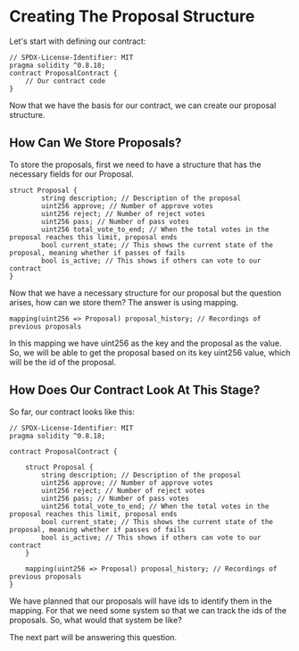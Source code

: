 # Creating The Proposal Structure

Let's start with defining our contract:

```solidity
// SPDX-License-Identifier: MIT
pragma solidity ^0.8.18;
contract ProposalContract {
    // Our contract code
}
```

Now that we have the basis for our contract, we can create our proposal structure.

## How Can We Store Proposals?

To store the proposals, first we need to have a structure that has the necessary fields for our Proposal. 

```solidity
struct Proposal {
        string description; // Description of the proposal
        uint256 approve; // Number of approve votes
        uint256 reject; // Number of reject votes
        uint256 pass; // Number of pass votes
        uint256 total_vote_to_end; // When the total votes in the proposal reaches this limit, proposal ends
        bool current_state; // This shows the current state of the proposal, meaning whether if passes of fails
        bool is_active; // This shows if others can vote to our contract
}
```

Now that we have a necessary structure for our proposal but the question arises, how can we store them? The answer is using mapping.

```solidity
mapping(uint256 => Proposal) proposal_history; // Recordings of previous proposals
```

In this mapping we have uint256 as the key and the proposal as the value. So, we will be able to get the proposal based on its key uint256 value, which will be the id of the proposal.

## How Does Our Contract Look At This Stage?

So far, our contract looks like this:
```solidity
// SPDX-License-Identifier: MIT
pragma solidity ^0.8.18;

contract ProposalContract {

    struct Proposal {
        string description; // Description of the proposal
        uint256 approve; // Number of approve votes
        uint256 reject; // Number of reject votes
        uint256 pass; // Number of pass votes
        uint256 total_vote_to_end; // When the total votes in the proposal reaches this limit, proposal ends
        bool current_state; // This shows the current state of the proposal, meaning whether if passes of fails
        bool is_active; // This shows if others can vote to our contract
    }

    mapping(uint256 => Proposal) proposal_history; // Recordings of previous proposals
}
```

We have planned that our proposals will have ids to identify them in the mapping. For that we need some system so that we can track the ids of the proposals.
So, what would that system be like? 

The next part will be answering this question.





